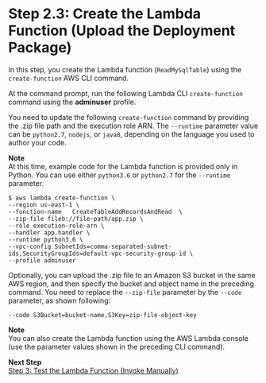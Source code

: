 # Step 2\.3: Create the Lambda Function \(Upload the Deployment Package\)<a name="vpc-rds-upload-deployment-pkg"></a>

In this step, you create the Lambda function \(`ReadMySqlTable`\) using the `create-function` AWS CLI command\.

At the command prompt, run the following Lambda CLI `create-function` command using the **adminuser** profile\. 

You need to update the following `create-function` command by providing the \.zip file path and the execution role ARN\. The `--runtime` parameter value can be `python2.7`, `nodejs`, or `java8`, depending on the language you used to author your code\. 

**Note**  
At this time, example code for the Lambda function is provided only in Python\. You can use either `python3.6` or `python2.7` for the `--runtime` parameter\.

```
$ aws lambda create-function \
--region us-east-1 \
--function-name   CreateTableAddRecordsAndRead  \
--zip-file fileb://file-path/app.zip \
--role execution-role-arn \
--handler app.handler \
--runtime python3.6 \
--vpc-config SubnetIds=comma-separated-subnet-ids,SecurityGroupIds=default-vpc-security-group-id \
--profile adminuser
```

Optionally, you can upload the \.zip file to an Amazon S3 bucket in the same AWS region, and then specify the bucket and object name in the preceding command\. You need to replace the `--zip-file` parameter by the `--code` parameter, as shown following:

```
--code S3Bucket=bucket-name,S3Key=zip-file-object-key
```

**Note**  
You can also create the Lambda function using the AWS Lambda console \(use the parameter values shown in the preceding CLI command\)\.

**Next Step**  
[Step 3: Test the Lambda Function \(Invoke Manually\)](vpc-rds-invoke-lambda-function.md)